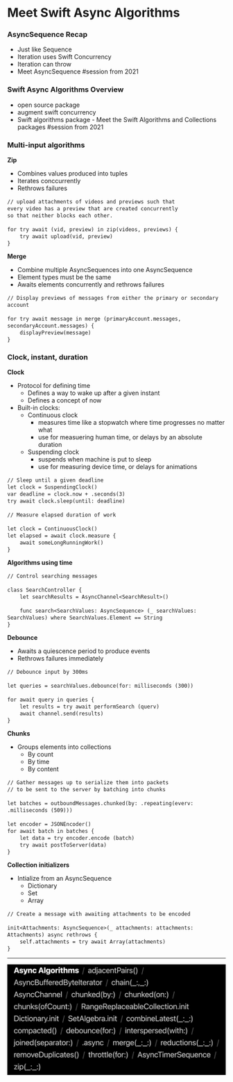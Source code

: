 # **Meet Swift Async Algorithms**

### **AsyncSequence Recap**

* Just like Sequence
* Iteration uses Swift Concurrency
* Iteration can throw
* Meet AsyncSequence #session from 2021

### **Swift Async Algorithms Overview**

* open source package
* augment swift concurrency
* Swift algorithms package - Meet the Swift Algorithms and Collections packages #session from 2021

### **Multi-input algorithms**

**Zip**

* Combines values produced into tuples
* Iterates conccurrently
* Rethrows failures

```
// upload attachments of videos and previews such that
every video has a preview that are created concurrently
so that neither blocks each other.

for try await (vid, preview) in zip(videos, previews) {
	try await upload(vid, preview)
}
```
 
**Merge**

* Combine multiple AsyncSequences into one AsyncSequence
* Element types must be the same
* Awaits elements concurrently and rethrows failures

```
// Display previews of messages from either the primary or secondary account

for try await message in merge (primaryAccount.messages, secondaryAccount.messages) {
	displayPreview(message)
}
```
 
### **Clock, instant, duration**

**Clock**

* Protocol for defining time
	* Defines a way to wake up after a given instant
	* Defines a concept of now
* Built-in clocks:
	* Continuous clock
		* measures time like a stopwatch where time progresses no matter what
		* use for measuering human time, or delays by an absolute duration
	* Suspending clock
		* suspends when machine is put to sleep
		* use for measuring device time, or delays for animations

```
// Sleep until a given deadline
let clock = SuspendingClock()
var deadline = clock.now + .seconds(3)
try await clock.sleep(until: deadline)

// Measure elapsed duration of work

let clock = ContinuousClock()
let elapsed = await clock.measure {
	await someLongRunningWork()
}
```

**Algorithms using time**

```
// Control searching messages

class SearchController {
	let searchResults = AsyncChannel<SearchResult>()
	
	func search<SearchValues: AsyncSequence> (_ searchValues: SearchValues) where SearchValues.Element == String
}
```

**Debounce**

* Awaits a quiescence period to produce events
* Rethrows failures immediately

```
// Debounce input by 300ms

let queries = searchValues.debounce(for: milliseconds (300))

for await query in queries {
	let results = try await performSearch (querv)
	await channel.send(results)
}
```

**Chunks**

* Groups elements into collections
	* By count
	* By time
	* By content

```
// Gather messages up to serialize them into packets
// to be sent to the server by batching into chunks

let batches = outboundMessages.chunked(by: .repeating(everv: .milliseconds (509)))

let encoder = JSONEncoder()
for await batch in batches {
	let data = try encoder.encode (batch)
	try await postToServer(data)
}
```

**Collection initializers**

* Intialize from an AsyncSequence
	* Dictionary
	* Set
	* Array

```
// Create a message with awaiting attachments to be encoded

init<Attachments: AsyncSequence>(_ attachments: attachments: Attachments) async rethrows {
	self.attachments = try await Array(attachments)
}
```

---

![](images/async_packages.png)
